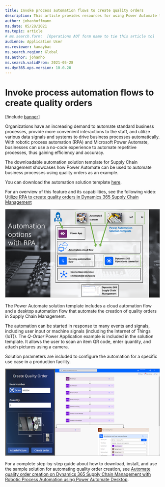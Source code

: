 ```yaml
---
title: Invoke process automation flows to create quality orders
description: This article provides resources for using Power Automate to automate business processes, using the example of quality orders.
author: johanhoffmann
ms.date: 05/28/2021
ms.topic: article
# ms.search.form:  [Operations AOT form name to tie this article to]
audience: Application User
ms.reviewer: kamaybac
ms.search.region: Global
ms.author: johanho
ms.search.validFrom: 2021-05-28
ms.dyn365.ops.version: 10.0.20
---
```


# Invoke process automation flows to create quality orders

[!include [banner](../includes/banner.md)]

Organizations have an increasing demand to automate standard business processes, provide more convenient interactions to the staff, and utilize various data signals and systems to drive business processes automatically. With robotic process automation (RPA) and Microsoft Power Automate, businesses can use a no-code experience to automate repetitive processes, thus gaining efficiency and accuracy.

The downloadable automation solution template for Supply Chain Management showcases how Power Automate can be used to automate business processes using quality orders as an example.

You can download the automation solution template [here](https://aka.ms/D365SCMQualityOrderRPASolution).

For an overview of this feature and its capabilities, see the following video: [Utilize RPA to create quality orders in Dynamics 365 Supply Chain Management](https://www.youtube.com/watch?v=LFbzJ6-H89w)

![Automation options with RPA.](media/rpa-automation-options.png "Automation options with RPA")

The Power Automate solution template includes a cloud automation flow and a desktop automation flow that automate the creation of quality orders in Supply Chain Management.

The automation can be started in response to many events and signals, including user input or machine signals (including the Internet of Things (IoT)). The *Q-Order* Power Application example is included in the solution template. It allows the user to scan an item QR code, enter quantity, and attach pictures using a camera.

Solution parameters are included to configure the automation for a specific use case in a production facility.

![Create quality order.](media/rpa-create-quality-roder.png "Create quality order")

For a complete step-by-step guide about how to download, install, and use the sample solution for automating quality order creation, see [Automate quality order creation on Dynamics 365 Supply Chain Management with Robotic Process Automation using Power Automate Desktop](/power-automate/desktop-flows/dynamics365-scm-rpa).

